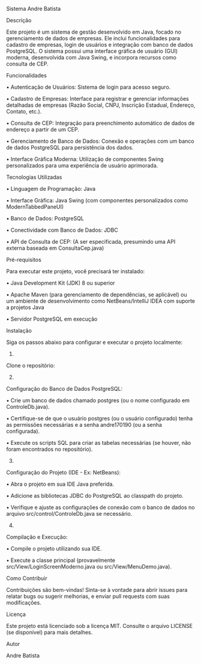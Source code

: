 Sistema Andre Batista

Descrição

Este projeto é um sistema de gestão desenvolvido em Java, focado no gerenciamento de dados de empresas. Ele inclui funcionalidades para cadastro de empresas, login de usuários e integração com banco de dados PostgreSQL. O sistema possui uma interface gráfica de usuário (GUI) moderna, desenvolvida com Java Swing, e incorpora recursos como consulta de CEP.

Funcionalidades

•
Autenticação de Usuários: Sistema de login para acesso seguro.

•
Cadastro de Empresas: Interface para registrar e gerenciar informações detalhadas de empresas (Razão Social, CNPJ, Inscrição Estadual, Endereço, Contato, etc.).

•
Consulta de CEP: Integração para preenchimento automático de dados de endereço a partir de um CEP.

•
Gerenciamento de Banco de Dados: Conexão e operações com um banco de dados PostgreSQL para persistência dos dados.

•
Interface Gráfica Moderna: Utilização de componentes Swing personalizados para uma experiência de usuário aprimorada.

Tecnologias Utilizadas

•
Linguagem de Programação: Java

•
Interface Gráfica: Java Swing (com componentes personalizados como ModernTabbedPaneUI)

•
Banco de Dados: PostgreSQL

•
Conectividade com Banco de Dados: JDBC

•
API de Consulta de CEP: (A ser especificada, presumindo uma API externa baseada em ConsultaCep.java)

Pré-requisitos

Para executar este projeto, você precisará ter instalado:

•
Java Development Kit (JDK) 8 ou superior

•
Apache Maven (para gerenciamento de dependências, se aplicável) ou um ambiente de desenvolvimento como NetBeans/IntelliJ IDEA com suporte a projetos Java

•
Servidor PostgreSQL em execução

Instalação

Siga os passos abaixo para configurar e executar o projeto localmente:

1.
Clone o repositório:

2.
Configuração do Banco de Dados PostgreSQL:

•
Crie um banco de dados chamado postgres (ou o nome configurado em ControleDb.java).

•
Certifique-se de que o usuário postgres (ou o usuário configurado) tenha as permissões necessárias e a senha andre170190 (ou a senha configurada).

•
Execute os scripts SQL para criar as tabelas necessárias (se houver, não foram encontrados no repositório).



3.
Configuração do Projeto (IDE - Ex: NetBeans):

•
Abra o projeto em sua IDE Java preferida.

•
Adicione as bibliotecas JDBC do PostgreSQL ao classpath do projeto.

•
Verifique e ajuste as configurações de conexão com o banco de dados no arquivo src/control/ControleDb.java se necessário.



4.
Compilação e Execução:

•
Compile o projeto utilizando sua IDE.

•
Execute a classe principal (provavelmente src/View/LoginScreenModerno.java ou src/View/MenuDemo.java).



Como Contribuir

Contribuições são bem-vindas! Sinta-se à vontade para abrir issues para relatar bugs ou sugerir melhorias, e enviar pull requests com suas modificações.

Licença

Este projeto está licenciado sob a licença MIT. Consulte o arquivo LICENSE (se disponível) para mais detalhes.

Autor

Andre Batista



